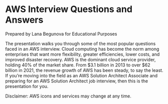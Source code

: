 # AWS Interview Questions and Answers
Prepared by Lana Begunova for Educational Purposes

The presentation walks you through some of the most popular questions faced in an AWS interview. 
Cloud computing  has become the norm among enterprises that want more flexibility, greater efficiencies, lower costs, and improved disaster recovery. 
AWS is the dominant cloud service provider, holding 40% of the market share. From $3.1 billion in 2013 to over $62 billion in 2021, the revenue growth of AWS has been steady, to say the least. 
If you’re moving into the field as an AWS Solution Architect Associate and preparing for an AWS Solution Architect job interview, then this is the presentation for you. 

Disclaimer: AWS icons and services may change at any time.
